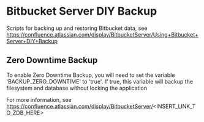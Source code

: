 # Bitbucket Server DIY Backup #

Scripts for backing up and restoring Bitbucket data, see https://confluence.atlassian.com/display/BitbucketServer/Using+Bitbucket+Server+DIY+Backup

## Zero Downtime Backup ##

To enable Zero Downtime Backup, you will need to set the variable 'BACKUP_ZERO_DOWNTIME' to 'true'.
If true, this variable will backup the filesystem and database without locking the application

For more information, see https://confluence.atlassian.com/display/BitbucketServer/<INSERT_LINK_TO_ZDB_HERE>